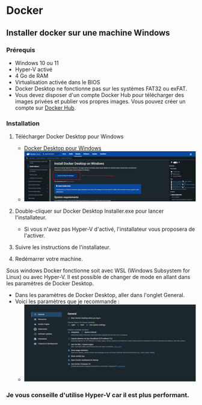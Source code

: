 # Docker 

 ## Installer docker sur une machine Windows

### Prérequis

- Windows 10 ou 11
- Hyper-V activé
- 4 Go de RAM
- Virtualisation activée dans le BIOS
- Docker Desktop ne fonctionne pas sur les systèmes FAT32 ou exFAT.
- Vous devez disposer d'un compte Docker Hub pour télécharger des images privées et publier vos propres images. Vous pouvez créer un compte sur [Docker Hub](https://hub.docker.com/).

### Installation

1. Télécharger Docker Desktop pour Windows
    - [Docker Desktop pour Windows](https://hub.docker.com/editions/community/docker-ce-desktop-windows)
    - ![Docker Desktop pour Windows](../images/Docker/dl_win_docker.png)

2. Double-cliquer sur Docker Desktop Installer.exe pour lancer l'installateur.
    - Si vous n'avez pas Hyper-V d'activé, l'installateur vous proposera de l'activer.

3. Suivre les instructions de l'installateur.

4. Redémarrer votre machine.

 Sous windows Docker fonctionne soit avec WSL (Windows Subsystem for Linux) ou avec Hyper-V.
 Il est possible de changer de mode en allant dans les paramètres de Docker Desktop.
   - Dans les paramètres de Docker Desktop, aller dans l'onglet General.
   - Voici les paramètres que je recommande :
     - ![Docker Desktop pour Windows](../images/Docker/docker_settings.png)
 ### Je vous conseille d'utilise Hyper-V car il est plus performant.